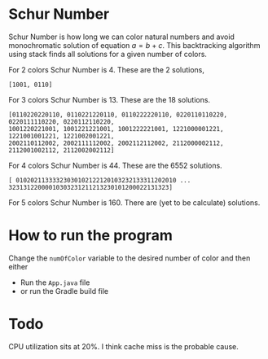 # Schur Number

Schur Number is how long we can color natural numbers and avoid monochromatic solution of equation $a = b + c$. This backtracking algorithm using stack finds all solutions for a given number of colors.

For 2 colors Schur Number is 4. These are the 2 solutions,

    [1001, 0110]

For 3 colors Schur Number is 13. These are the 18 solutions.

    [0110220220110, 0110221220110, 0110222220110, 0220110110220, 0220111110220, 0220112110220, 
    1001220221001, 1001221221001, 1001222221001, 1221000001221, 1221001001221, 1221002001221, 
    2002110112002, 2002111112002, 2002112112002, 2112000002112, 2112001002112, 2112002002112]

For 4 colors Schur Number is 44. These are the 6552 solutions.

    [ 01020211333323030102122120103232133311202010 ... 32313122000010303231211213230101200022131323]
    
For 5 colors Schur Number is 160. There are (yet to be calculate) solutions.

# How to run the program

Change the `numOfColor` variable to the desired number of color and then either 

- Run the `App.java` file
- or run the Gradle build file

# Todo

CPU utilization sits at 20%. I think cache miss is the probable cause.
